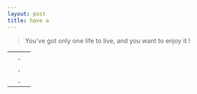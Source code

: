 ```yaml
---
layout: post
title: have a
---
```


>You've got only one life to live, and you want to enjoy it !


|           |        |       |
|-----------|:------:|------:|
|           |    .   |       |
|           |    .   |       |
|           |    .   |       |

